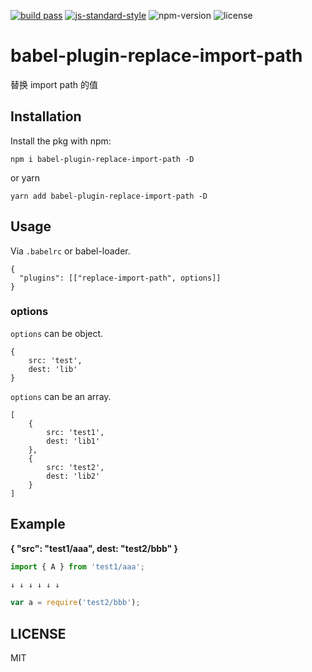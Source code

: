 [![build pass](https://api.travis-ci.org/fmfe/babel-plugin-replace-import-path.svg?branch=master)](https://travis-ci.org/dwqs/babel-plugin-replace-import-path?branch=master) [![js-standard-style](https://img.shields.io/badge/code%20style-standard-brightgreen.svg)](http://standardjs.com) ![npm-version](https://img.shields.io/npm/v/babel-plugin-replace-import-path.svg) ![license](https://img.shields.io/npm/l/babel-plugin-replace-import-path.svg)
# babel-plugin-replace-import-path
替换 import path 的值

## Installation
Install the pkg with npm:

```
npm i babel-plugin-replace-import-path -D
```

or yarn

```
yarn add babel-plugin-replace-import-path -D
```

## Usage

Via `.babelrc` or babel-loader.

```
{
  "plugins": [["replace-import-path", options]]
}
```

### options

`options` can be object.

```
{
    src: 'test',
    dest: 'lib'
}
```

`options` can be an array.

```
[
    {
        src: 'test1',
        dest: 'lib1'
    },
    {
        src: 'test2',
        dest: 'lib2'
    }
]
```

## Example

**{ "src": "test1/aaa", dest: "test2/bbb" }**

```js
import { A } from 'test1/aaa';

↓ ↓ ↓ ↓ ↓ ↓

var a = require('test2/bbb');
```

## LICENSE
MIT
